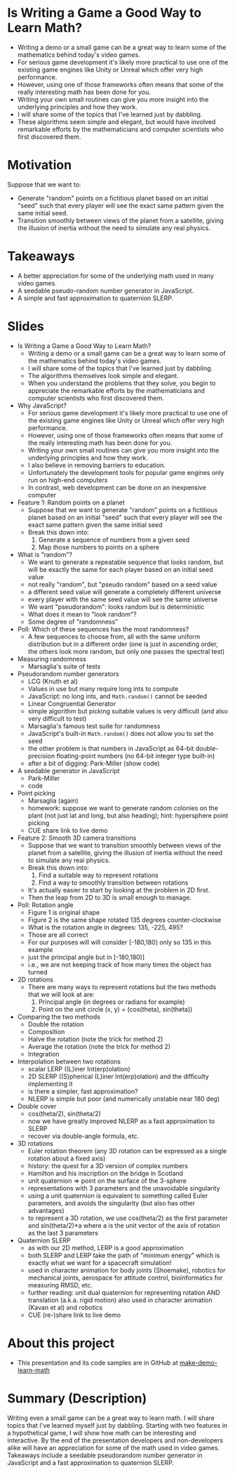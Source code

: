 # Is Writing a Game a Good Way to Learn Math?

- Writing a demo or a small game can be a great way to learn
  some of the mathematics behind today's video games.
- For serious game development it's likely more practical
  to use one of the existing game engines
  like Unity or Unreal
  which offer very high performance.
- However, using one of those frameworks often means
  that some of the really interesting math
  has been done for you.
- Writing your own small routines can give you
  more insight into the underlying principles
  and how they work.
- I will share some of the topics that I've learned
  just by dabbling.
- These algorithms seem simple and elegant,
  but would have involved remarkable efforts
  by the mathematicians and computer scientists
  who first discovered them.

# Motivation

Suppose that we want to:

- Generate "random" points on a fictitious planet
  based on an initial "seed" such that
  every player will see the exact same pattern
  given the same initial seed.
- Transition smoothly between views of the planet
  from a satellite, giving the illusion of inertia
  without the need to simulate any real physics.

# Takeaways

- A better appreciation for some of the underlying math
  used in many video games.
- A seedable pseudo-random number generator in JavaScript.
- A simple and fast approximation to quaternion SLERP.

# Slides

- Is Writing a Game a Good Way to Learn Math?
  - Writing a demo or a small game can be a great way to learn
    some of the mathematics behind today's video games.
  - I will share some of the topics that I've learned
    just by dabbling.
  - The algorithms themselves look simple and elegant.
  - When you understand the problems that they solve,
    you begin to appreciate the remarkable efforts
    by the mathematicians and computer scientists
    who first discovered them.
- Why JavaScript?
  - For serious game development it's likely more practical
    to use one of the existing game engines
    like Unity or Unreal
    which offer very high performance.
  - However, using one of those frameworks often means
    that some of the really interesting math
    has been done for you.
  - Writing your own small routines can give you
    more insight into the underlying principles
    and how they work.
  - I also believe in removing barriers to education.
  - Unfortunately the development tools for popular
    game engines only run on high-end computers
  - In contrast, web development can be done on
    an inexpensive computer
- Feature 1: Random points on a planet
  - Suppose that we want to generate "random" points
    on a fictitious planet based on an initial "seed"
    such that every player will see the exact same pattern
    given the same initial seed
  - Break this down into:
    1. Generate a sequence of numbers from a given seed
    1. Map those numbers to points on a sphere
- What is "random"?
  - We want to generate a repeatable sequence that
    looks random, but will be exactly the same for each player
    based on an initial seed value
  - not really "random", but "pseudo random" based on a seed value
  - a different seed value will generate a completely
    different universe
  - every player with the same seed value will see the same
    universe
  - We want "pseudorandom": looks random but is deterministic
  - What does it mean to "look random"?
  - Some degree of "randomness"
- Poll: Which of these sequences has the most randomness?
  - A few sequences to choose from, all with the same uniform distribution
    but in a different order (one is just in ascending order, the others
    look more random, but only one passes the spectral test)
- Measuring randomness
  - Marsaglia's suite of tests
- Pseudorandom number generators
  - LCG (Knuth et al)
  - Values in use but many require long ints to compute
  - JavaScript: no long ints, and `Math.random()` cannot be seeded
  - Linear Congruential Generator
  - simple algorithm but picking suitable values
    is very difficult (and also very difficult to test)
  - Marsaglia's famous test suite for randomness
  - JavaScript's built-in `Math.random()` does not allow
    you to set the seed
  - the other problem is that numbers in JavaScript
    as 64-bit double-precision floating-point numbers
    (no 64-bit integer type built-in)
  - after a bit of digging: Park-Miller (show code)
- A seedable generator in JavaScript
  - Park-Miller
  - code
- Point picking
  - Marsaglia (again)
  - homework: suppose we want to generate random colonies
    on the plant (not just lat and long, but also heading);
    hint: hypersphere point picking
  - CUE share link to live demo
- Feature 2: Smooth 3D camera transitions
  - Suppose that we want to transition smoothly
    between views of the planet from a satellite,
    giving the illusion of inertia
    without the need to simulate any real physics.
  - Break this down into:
    1. Find a suitable way to represent rotations
    1. Find a way to smoothly transition between rotations
  - It's actually easier to start by looking at the problem
    in 2D first.
  - Then the leap from 2D to 3D is small enough to manage.
- Poll: Rotation angle
  - Figure 1 is original shape
  - Figure 2 is the same shape rotated 135 degrees counter-clockwise
  - What is the rotation angle in degrees: 135, -225, 495?
  - Those are all correct
  - For our purposes will will consider [-180,180) only
    so 135 in this example
  - just the principal angle but in [-180,180)]
  - i.e., we are not keeping track
    of how many times the object has turned
- 2D rotations
  - There are many ways to represent rotations
    but the two methods that we will look at are:
    1. Principal angle (in degrees or radians for example)
    1. Point on the unit circle (x, y) = (cos(theta), sin(theta))
- Comparing the two methods
  - Double the rotation
  - Composition
  - Halve the rotation (note the trick for method 2)
  - Average the rotation (note the trick for method 2)
  - Integration
- Interpolation between two rotations
  - scalar LERP ((L)iner Int(erp)olation)
  - 2D SLERP ((S)pherical (L)iner Int(erp)olation)
    and the difficulty implementing it
  - is there a simpler, fast approximation?
  - NLERP is simple but poor (and numerically unstable near 180 deg)
- Double cover
  - cos(theta/2), sin(theta/2)
  - now we have greatly improved NLERP as a fast approximation to SLERP
  - recover via double-angle formula, etc.
- 3D rotations
  - Euler rotation theorem (any 3D rotation can be expressed
    as a single rotation about a fixed axis)
  - history: the quest for a 3D version of complex numbers
  - Hamilton and his inscription on the bridge in Scotland
  - unit quaternion => point on the surface of the 3-sphere
  - representations with 3 parameters and the unavoidable singularity
  - using a unit quaternion is equivalent to something called Euler
    parameters, and avoids the singularity (but also has other advantages)
  - to represent a 3D rotation, we use cos(theta/2) as the first parameter
    and sin(theta/2)\*a where a is the unit vector of the axis of rotation
    as the last 3 parameters
- Quaternion SLERP
  - as with our 2D method, LERP is a good approximation
  - both SLERP and LERP take the path of "minimum energy"
    which is exactly what we want for a spacecraft simulation!
  - used in character animation for body joints (Shoemake), robotics
    for mechanical joints, aerospace for attitude control,
    bioinformatics for measuring RMSD, etc.
  - further reading: unit dual quaternion for representing
    rotation AND translation (a.k.a. rigid motion)
    also used in character animation (Kavan et al)
    and robotics
  - CUE (re-)share link to live demo

# About this project

- This presentation and its code samples are in GitHub
  at [make-demo-learn-math](https://make-demo-learn-math.github.io/)

# Summary (Description)

Writing even a small game can be a great way
to learn math.
I will share topics that I've learned myself
just by dabbling.
Starting with two features in a hypothetical game,
I will show how math can be interesting and interactive.
By the end of the presentation
developers and non-developers alike
will have an appreciation for some of the math
used in video games.
Takeaways include a seedable pseudorandom
number generator in JavaScript
and a fast approximation to quaternion SLERP.
